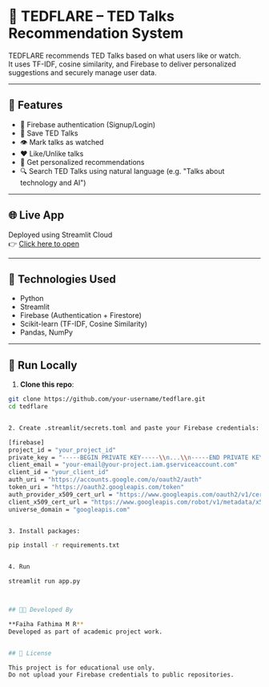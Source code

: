 # 🎤 TEDFLARE – TED Talks Recommendation System

TEDFLARE recommends TED Talks based on what users like or watch.  
It uses TF-IDF, cosine similarity, and Firebase to deliver personalized suggestions and securely manage user data.

---

## 🚀 Features

- 🔐 Firebase authentication (Signup/Login)  
- 💾 Save TED Talks  
- 👁️ Mark talks as watched  
- ❤️ Like/Unlike talks  
- 🤖 Get personalized recommendations  
- 🔍 Search TED Talks using natural language (e.g. "Talks about technology and AI")

---

## 🌐 Live App

Deployed using Streamlit Cloud  
👉 [Click here to open](https://tedflare-gzv9cjuj6smrlmjzmojhbc.streamlit.app/)

---

## 🧠 Technologies Used

- Python  
- Streamlit  
- Firebase (Authentication + Firestore)  
- Scikit-learn (TF-IDF, Cosine Similarity)  
- Pandas, NumPy

---

## 🧪 Run Locally

1. **Clone this repo**:

```bash
git clone https://github.com/your-username/tedflare.git
cd tedflare


2. Create .streamlit/secrets.toml and paste your Firebase credentials:

[firebase]
project_id = "your_project_id"
private_key = "-----BEGIN PRIVATE KEY-----\\n...\\n-----END PRIVATE KEY-----\\n"
client_email = "your-email@your-project.iam.gserviceaccount.com"
client_id = "your_client_id"
auth_uri = "https://accounts.google.com/o/oauth2/auth"
token_uri = "https://oauth2.googleapis.com/token"
auth_provider_x509_cert_url = "https://www.googleapis.com/oauth2/v1/certs"
client_x509_cert_url = "https://www.googleapis.com/robot/v1/metadata/x509/your-cert-url"
universe_domain = "googleapis.com"


3. Install packages:

pip install -r requirements.txt


4. Run

streamlit run app.py



## 👩‍💻 Developed By

**Faiha Fathima M R**  
Developed as part of academic project work.


## 📃 License

This project is for educational use only.  
Do not upload your Firebase credentials to public repositories.


